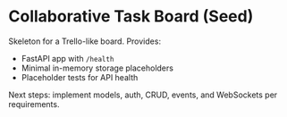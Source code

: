 # Collaborative Task Board (Seed)

Skeleton for a Trello-like board. Provides:
- FastAPI app with `/health`
- Minimal in-memory storage placeholders
- Placeholder tests for API health

Next steps: implement models, auth, CRUD, events, and WebSockets per requirements.
